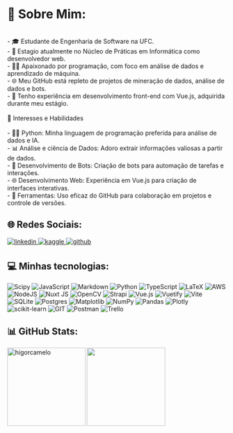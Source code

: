 # 💫 Sobre Mim:
<br>
- 🎓 Estudante de Engenharia de Software na UFC.<br>
- 💼 Estagio atualmente no Núcleo de Práticas em Informática como desenvolvedor web.<br>
- 👨‍💻 Apaixonado por programação, com foco em análise de dados e aprendizado de máquina.<br>
- 🌐 Meu GitHub está repleto de projetos de mineração de dados, análise de dados e bots.<br>
- 💬 Tenho experiência em desenvolvimento front-end com Vue.js, adquirida durante meu estágio.<br><br>
🚀 Interesses e Habilidades<br><br>
- 👩‍💻 Python: Minha linguagem de programação preferida para análise de dados e IA.<br>
- 📊 Análise e ciência de Dados: Adoro extrair informações valiosas a partir de dados.<br>
- 🤖 Desenvolvimento de Bots: Criação de bots para automação de tarefas e interações.<br>
- 🌐 Desenvolvimento Web: Experiência em Vue.js para criação de interfaces interativas.<br>
- 🧰 Ferramentas: Uso eficaz do GitHub para colaboração em projetos e controle de versões.<br>

## 🌐 Redes Sociais:
<a href="https://linkedin.com/in/higorcamelo" target="_blank">
<img src=https://img.shields.io/badge/linkedin-%231E77B5.svg?&style=for-the-badge&logo=linkedin&logoColor=white alt=linkedin style="margin-bottom: 5px;" />
</a>
<a href="https://www.kaggle.com/higorcamelo" target="_blank">
<img src=https://img.shields.io/badge/kaggle-%2344BAE8.svg?&style=for-the-badge&logo=kaggle&logoColor=white alt=kaggle style="margin-bottom: 5px;" />
</a>
<a href="https://github.com/higorcamelo" target="_blank">
<img src=https://img.shields.io/badge/github-%2324292e.svg?&style=for-the-badge&logo=github&logoColor=white alt=github style="margin-bottom: 5px;" />
</a>  
<br>

## 💻 Minhas tecnologias:
![Scipy](https://img.shields.io/badge/SciPy-%230C55A5.svg?style=for-the-badge&logo=scipy&logoColor=%white) ![JavaScript](https://img.shields.io/badge/javascript-%23323330.svg?style=for-the-badge&logo=javascript&logoColor=%23F7DF1E) ![Markdown](https://img.shields.io/badge/markdown-%23000000.svg?style=for-the-badge&logo=markdown&logoColor=white) ![Python](https://img.shields.io/badge/python-3670A0?style=for-the-badge&logo=python&logoColor=ffdd54) ![TypeScript](https://img.shields.io/badge/typescript-%23007ACC.svg?style=for-the-badge&logo=typescript&logoColor=white) ![LaTeX](https://img.shields.io/badge/latex-%23008080.svg?style=for-the-badge&logo=latex&logoColor=white) ![AWS](https://img.shields.io/badge/AWS-%23FF9900.svg?style=for-the-badge&logo=amazon-aws&logoColor=white) ![NodeJS](https://img.shields.io/badge/node.js-6DA55F?style=for-the-badge&logo=node.js&logoColor=white) ![Nuxt JS](https://img.shields.io/badge/Nuxt-002E3B?style=for-the-badge&logo=nuxt.js&logoColor=#00DC82) ![OpenCV](https://img.shields.io/badge/opencv-%23white.svg?style=for-the-badge&logo=opencv&logoColor=white) ![Strapi](https://img.shields.io/badge/strapi-%232E7EEA.svg?style=for-the-badge&logo=strapi&logoColor=white) ![Vue.js](https://img.shields.io/badge/vue.js-%2335495e.svg?style=for-the-badge&logo=vuedotjs&logoColor=%234FC08D) ![Vuetify](https://img.shields.io/badge/Vuetify-1867C0?style=for-the-badge&logo=vuetify&logoColor=AEDDFF) ![Vite](https://img.shields.io/badge/vite-%23646CFF.svg?style=for-the-badge&logo=vite&logoColor=white) ![SQLite](https://img.shields.io/badge/sqlite-%2307405e.svg?style=for-the-badge&logo=sqlite&logoColor=white) ![Postgres](https://img.shields.io/badge/postgres-%23316192.svg?style=for-the-badge&logo=postgresql&logoColor=white) ![Matplotlib](https://img.shields.io/badge/Matplotlib-%23ffffff.svg?style=for-the-badge&logo=Matplotlib&logoColor=black) ![NumPy](https://img.shields.io/badge/numpy-%23013243.svg?style=for-the-badge&logo=numpy&logoColor=white) ![Pandas](https://img.shields.io/badge/pandas-%23150458.svg?style=for-the-badge&logo=pandas&logoColor=white) ![Plotly](https://img.shields.io/badge/Plotly-%233F4F75.svg?style=for-the-badge&logo=plotly&logoColor=white) ![scikit-learn](https://img.shields.io/badge/scikit--learn-%23F7931E.svg?style=for-the-badge&logo=scikit-learn&logoColor=white) ![GIT](https://img.shields.io/badge/Git-fc6d26?style=for-the-badge&logo=git&logoColor=white) ![Postman](https://img.shields.io/badge/Postman-FF6C37?style=for-the-badge&logo=postman&logoColor=white) ![Trello](https://img.shields.io/badge/Trello-%23026AA7.svg?style=for-the-badge&logo=Trello&logoColor=white)
<br>
## 📊 GitHub Stats:
<img align="left" height="180em" src="https://github-readme-stats.vercel.app/api/top-langs/?username=higorcamelo&hide_progress=true&theme=slateorange" alt=higorcamelo />
<a href="https://github.com/higorcamelo">
<img align="center" src="http://github-profile-summary-cards.vercel.app/api/cards/repos-per-language?username=higorcamelo&theme=slateorange" height="180em" />
